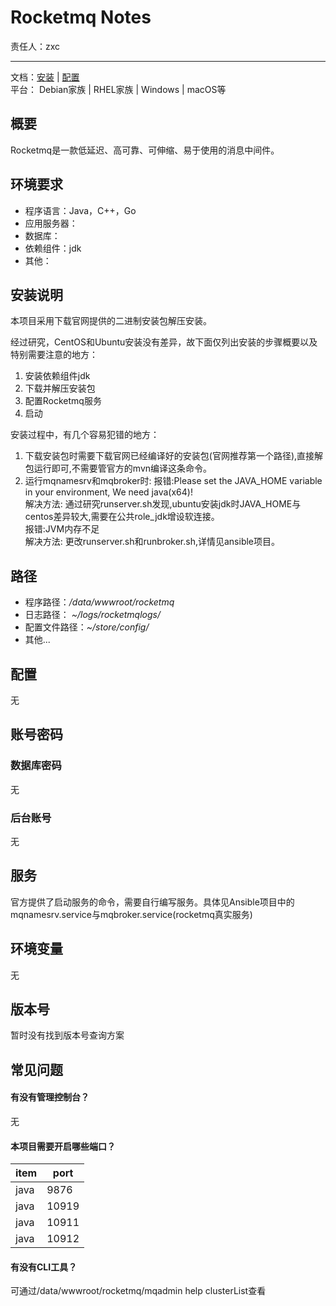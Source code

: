 #  Rocketmq Notes

责任人：zxc

---
 
文档：[安装](http://rocketmq.apache.org/docs/quick-start/) | [配置](http://rocketmq.apache.org/docs/quick-start/)   
平台： Debian家族 | RHEL家族 | Windows | macOS等



## 概要

Rocketmq是一款低延迟、高可靠、可伸缩、易于使用的消息中间件。

## 环境要求

* 程序语言：Java，C++，Go
* 应用服务器：
* 数据库：
* 依赖组件：jdk
* 其他：

## 安装说明

本项目采用下载官网提供的二进制安装包解压安装。

经过研究，CentOS和Ubuntu安装没有差异，故下面仅列出安装的步骤概要以及特别需要注意的地方：
1. 安装依赖组件jdk
2. 下载并解压安装包
3. 配置Rocketmq服务
4. 启动

安装过程中，有几个容易犯错的地方：

1. 下载安装包时需要下载官网已经编译好的安装包(官网推荐第一个路径),直接解包运行即可,不需要管官方的mvn编译这条命令。
2. 运行mqnamesrv和mqbroker时:
   报错:Please set the JAVA_HOME variable in your environment, We need java(x64)!  
解决方法: 通过研究runserver.sh发现,ubuntu安装jdk时JAVA_HOME与centos差异较大,需要在公共role_jdk增设软连接。  
   报错:JVM内存不足  
解决方法: 更改runserver.sh和runbroker.sh,详情见ansible项目。


## 路径

* 程序路径：*/data/wwwroot/rocketmq*  
* 日志路径： *~/logs/rocketmqlogs/*
* 配置文件路径：*~/store/config/*
* 其他...

## 配置

无

## 账号密码

### 数据库密码

无

### 后台账号

无

## 服务

官方提供了启动服务的命令，需要自行编写服务。具体见Ansible项目中的 mqnamesrv.service与mqbroker.service(rocketmq真实服务)

## 环境变量

无

## 版本号

暂时没有找到版本号查询方案

## 常见问题

#### 有没有管理控制台？

无

#### 本项目需要开启哪些端口？
| item       | port  |
| --------- | ----- |
|java   | 9876  |
|java   |10919  |
|java   |  10911|
|java   | 10912 |

#### 有没有CLI工具？

可通过/data/wwwroot/rocketmq/mqadmin help clusterList查看
